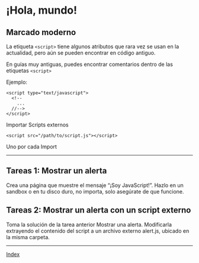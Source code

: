# ¡Hola, mundo!

## Marcado moderno

La etiqueta `<script>` tiene algunos atributos que rara vez se usan en la actualidad, pero aún se pueden encontrar en código antiguo.

En guías muy antiguas, puedes encontrar comentarios dentro de las etiquetas `<script>`

Ejemplo:

```JS
<script type="text/javascript">
  <!--
    ...
  //-->
</script>
```

Importar Scripts externos

```JS
<script src="/path/to/script.js"></script>
```

Uno por cada Import

---

## Tareas 1: Mostrar un alerta

Crea una página que muestre el mensaje “¡Soy JavaScript!”.
Hazlo en un sandbox o en tu disco duro, no importa, solo asegúrate de que funcione.

## Tareas 2: Mostrar un alerta con un script externo

Toma la solución de la tarea anterior Mostrar una alerta. Modificarla extrayendo el contenido del script a un archivo externo alert.js, ubicado en la misma carpeta.

---

[Index](../README.md)
